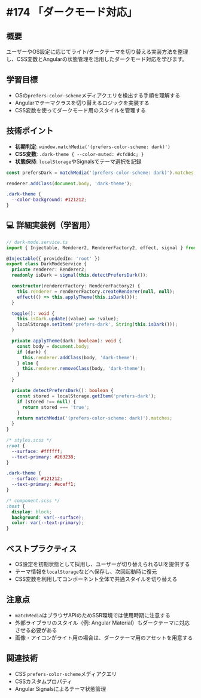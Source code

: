 # #174 「ダークモード対応」

## 概要
ユーザーやOS設定に応じてライト/ダークテーマを切り替える実装方法を整理し、CSS変数とAngularの状態管理を活用したダークモード対応を学びます。

## 学習目標
- OSの`prefers-color-scheme`メディアクエリを検出する手順を理解する
- Angularでテーマクラスを切り替えるロジックを実装する
- CSS変数を使ってダークモード用のスタイルを管理する

## 技術ポイント
- **初期判定**: `window.matchMedia('(prefers-color-scheme: dark)')`
- **CSS変数**: `.dark-theme { --color-muted: #cfd8dc; }`
- **状態保持**: `localStorage`やSignalsでテーマ選択を記録

```typescript
const prefersDark = matchMedia('(prefers-color-scheme: dark)').matches;
```

```typescript
renderer.addClass(document.body, 'dark-theme');
```

```scss
.dark-theme {
  --color-background: #121212;
}
```

## 💻 詳細実装例（学習用）
```typescript
// dark-mode.service.ts
import { Injectable, Renderer2, RendererFactory2, effect, signal } from '@angular/core';

@Injectable({ providedIn: 'root' })
export class DarkModeService {
  private renderer: Renderer2;
  readonly isDark = signal(this.detectPrefersDark());

  constructor(rendererFactory: RendererFactory2) {
    this.renderer = rendererFactory.createRenderer(null, null);
    effect(() => this.applyTheme(this.isDark()));
  }

  toggle(): void {
    this.isDark.update((value) => !value);
    localStorage.setItem('prefers-dark', String(this.isDark()));
  }

  private applyTheme(dark: boolean): void {
    const body = document.body;
    if (dark) {
      this.renderer.addClass(body, 'dark-theme');
    } else {
      this.renderer.removeClass(body, 'dark-theme');
    }
  }

  private detectPrefersDark(): boolean {
    const stored = localStorage.getItem('prefers-dark');
    if (stored !== null) {
      return stored === 'true';
    }
    return matchMedia('(prefers-color-scheme: dark)').matches;
  }
}
```

```scss
/* styles.scss */
:root {
  --surface: #ffffff;
  --text-primary: #263238;
}

.dark-theme {
  --surface: #121212;
  --text-primary: #eceff1;
}
```

```scss
/* component.scss */
:host {
  display: block;
  background: var(--surface);
  color: var(--text-primary);
}
```

## ベストプラクティス
- OS設定を初期状態として採用し、ユーザーが切り替えられるUIを提供する
- テーマ情報を`localStorage`などへ保存し、次回起動時に復元
- CSS変数を利用してコンポーネント全体で共通スタイルを切り替える

## 注意点
- `matchMedia`はブラウザAPIのためSSR環境では使用時期に注意する
- 外部ライブラリのスタイル（例: Angular Material）もダークテーマに対応させる必要がある
- 画像・アイコンがライト用の場合は、ダークテーマ用のアセットを用意する

## 関連技術
- CSS `prefers-color-scheme`メディアクエリ
- CSSカスタムプロパティ
- Angular Signalsによるテーマ状態管理
